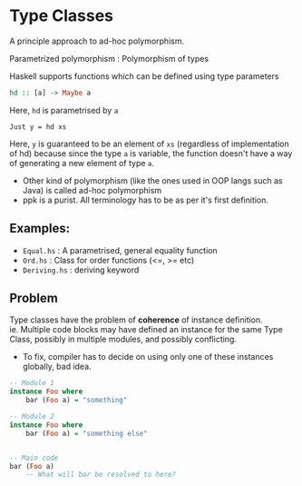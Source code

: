 # Type Classes

A principle approach to ad-hoc polymorphism.

Parametrized polymorphism : Polymorphism of types

Haskell supports functions which can be defined using type parameters
```Haskell
hd :: [a] -> Maybe a
```
Here, `hd` is parametrised by `a`

```
Just y = hd xs
```
Here, `y` is guaranteed to be an element of `xs` (regardless of implementation of hd) because since the type `a` is variable, the function doesn't have a way of generating a new element of type `a`.


- Other kind of polymorphism (like the ones used in OOP langs such as Java) is called ad-hoc polymorphism
- ppk is a purist. All terminology has to be as per it's first definition.

## Examples:
- `Equal.hs` : A parametrised, general equality function
- `Ord.hs`  : Class for order functions (<=, >= etc)
- `Deriving.hs` : deriving keyword

## Problem
Type classes have the problem of **coherence** of instance definition.  
ie. Multiple code blocks may have defined an instance for the same Type Class, possibly in multiple modules, and possibly conflicting.  
- To fix, compiler has to decide on using only one of these instances globally, bad idea.

```Haskell
-- Module 1
instance Foo where
    bar (Foo a) = "something"

-- Module 2
instance Foo where
    bar (Foo a) = "something else"


-- Main code
bar (Foo a)
    -- What will bar be resolved to here?
```